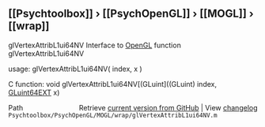 ## [[Psychtoolbox]] &#8250; [[PsychOpenGL]] &#8250; [[MOGL]] &#8250; [[wrap]]

glVertexAttribL1ui64NV  Interface to [OpenGL](OpenGL) function glVertexAttribL1ui64NV  
  
usage:  glVertexAttribL1ui64NV( index, x )  
  
C function:  void glVertexAttribL1ui64NV[(GLuint]((GLuint) index, [GLuint64EXT](GLuint64EXT) x)  




<div class="code_header" style="text-align:right;">
  <span style="float:left;">Path&nbsp;&nbsp;</span> <span class="counter">Retrieve <a href=
  "https://raw.github.com/Psychtoolbox-3/Psychtoolbox-3/beta/Psychtoolbox/PsychOpenGL/MOGL/wrap/glVertexAttribL1ui64NV.m">current version from GitHub</a> | View <a href=
  "https://github.com/Psychtoolbox-3/Psychtoolbox-3/commits/beta/Psychtoolbox/PsychOpenGL/MOGL/wrap/glVertexAttribL1ui64NV.m">changelog</a></span>
</div>
<div class="code">
  <code>Psychtoolbox/PsychOpenGL/MOGL/wrap/glVertexAttribL1ui64NV.m</code>
</div>

